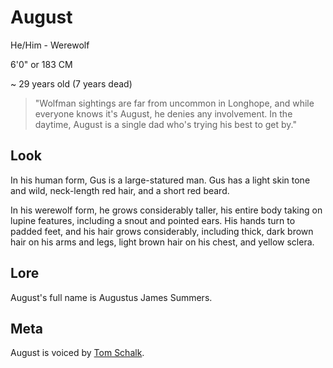# August
He/Him - Werewolf

6'0" or 183 CM

~ 29 years old (7 years dead)

> "Wolfman sightings are far from uncommon in Longhope, and while everyone knows it's August, he denies any involvement. In the daytime, August is a single dad who's trying his best to get by."


## Look
In his human form, Gus is a large-statured man. Gus has a light skin tone and wild, neck-length red hair, and a short red beard.

In his werewolf form, he grows considerably taller, his entire body taking on lupine features, including a snout and pointed ears. His hands turn to padded feet, and his hair grows considerably, including thick, dark brown hair on his arms and legs, light brown hair on his chest, and yellow sclera. 

## Lore
August's full name is Augustus James Summers.

## Meta
August is voiced by [Tom Schalk](https://x.com/TomStheVoice).

